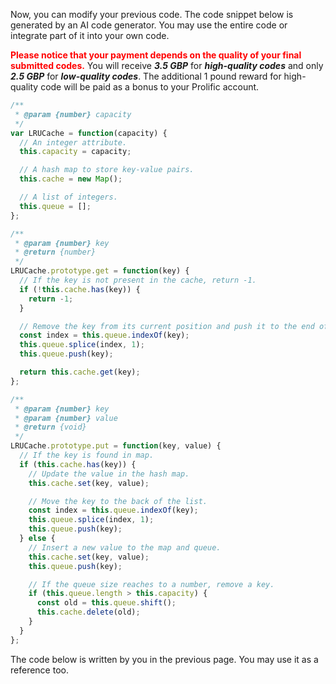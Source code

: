 Now, you can modify your previous code.  The code snippet below is generated by an AI code generator. You may use the entire code or integrate part of it into your own code. 



<span style="color: red;">**Please notice that your payment depends on the quality of your final submitted codes.**</span> You will receive ***3.5 GBP*** for ***high-quality codes*** and only ***2.5 GBP*** for ***low-quality codes***. The additional 1 pound reward for high-quality code will be paid as a bonus to your Prolific account.  

```javascript
/**
 * @param {number} capacity
 */
var LRUCache = function(capacity) {
  // An integer attribute. 
  this.capacity = capacity;

  // A hash map to store key-value pairs.
  this.cache = new Map(); 

  // A list of integers.
  this.queue = []; 
};

/** 
 * @param {number} key
 * @return {number}
 */
LRUCache.prototype.get = function(key) {
  // If the key is not present in the cache, return -1.
  if (!this.cache.has(key)) {
    return -1;
  }

  // Remove the key from its current position and push it to the end of the queue.
  const index = this.queue.indexOf(key);
  this.queue.splice(index, 1);
  this.queue.push(key);

  return this.cache.get(key);
};

/** 
 * @param {number} key 
 * @param {number} value
 * @return {void}
 */
LRUCache.prototype.put = function(key, value) {
  // If the key is found in map.
  if (this.cache.has(key)) {
    // Update the value in the hash map.
    this.cache.set(key, value);

    // Move the key to the back of the list.
    const index = this.queue.indexOf(key);
    this.queue.splice(index, 1);
    this.queue.push(key);
  } else {
    // Insert a new value to the map and queue.
    this.cache.set(key, value);
    this.queue.push(key);

    // If the queue size reaches to a number, remove a key. 
    if (this.queue.length > this.capacity) {
      const old = this.queue.shift(); 
      this.cache.delete(old);
    }
  }
};
```

The code below is written by you in the previous page. You may use it as a reference too. 